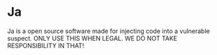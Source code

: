 # Ja
Ja is a open source software made for injecting code into a vulnerable suspect. ONLY USE THIS WHEN LEGAL. WE DO NOT TAKE RESPONSIBILITY IN THAT!
